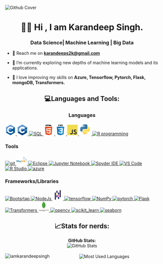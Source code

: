 ![Github Cover](https://github.com/iamkarandeepsingh/Karandeep-Singh/assets/44429049/f54efa4c-7a2a-4589-b234-ae82eb22c762)



<h1 align="center">👋🏻 Hi , I am Karandeep Singh.</h1>
<h3 align="center">Data Science| Machine Learning | Big Data</h3>

- 📧 Reach me on **karandeeps2k@gmail.com**

- 🔭 I’m currently exploring new depths of machine learning models and its applications.

- 🌱 I love improving my skills on **Azure, Tensorflow, Pytorch, Flask, mongoDB, Transformers.**



<h2 align="center">💻Languages and Tools:</h2>
<p align="center"> 
<h3 align="center"> Languages</h2>
<a href="https://www.cprogramming.com/" target="_blank" rel="noreferrer"> <img src="https://raw.githubusercontent.com/devicons/devicon/master/icons/c/c-original.svg" alt="c" width="35" height="35"/> </a> 
<a href="https://www.w3schools.com/cpp/" target="_blank" rel="noreferrer"> <img src="https://raw.githubusercontent.com/devicons/devicon/master/icons/cplusplus/cplusplus-original.svg" alt="cplusplus" width="35" height="35"/> </a>
<a href="https://en.wikipedia.org/wiki/SQL"> <img src="https://db.cs.uni-tuebingen.de/teaching/ws2223/sql-is-a-programming-language/logo.svg" alt="SQL" width="37" height="37"/> </a> 
<a href="https://www.w3.org/html/" target="_blank" rel="noreferrer"> <img src="https://raw.githubusercontent.com/devicons/devicon/master/icons/html5/html5-original-wordmark.svg" alt="html5" width="35" height="35"/> </a>
<a href="https://www.w3schools.com/css/" target="_blank" rel="noreferrer"> <img src="https://raw.githubusercontent.com/devicons/devicon/master/icons/css3/css3-original-wordmark.svg" alt="css3" width="35" height="35"/> </a>
<a href="https://developer.mozilla.org/en-US/docs/Web/JavaScript" target="_blank" rel="noreferrer"> <img src="https://raw.githubusercontent.com/devicons/devicon/master/icons/javascript/javascript-original.svg" alt="javascript" width="35" height="35"/> </a>
<a href="https://www.python.org" target="_blank" rel="noreferrer"> <img src="https://raw.githubusercontent.com/devicons/devicon/master/icons/python/python-original.svg" alt="python" width="40" height="40"/> </a>
<a href="https://www.r-project.org/about.html"> <img src="https://upload.wikimedia.org/wikipedia/commons/thumb/1/1b/R_logo.svg/1200px-R_logo.svg.png" alt="R programming" width="35" height="35"/> </a>

<h3 align="left"> Tools</h2>
<a href="https://git-scm.com/" target="_blank" rel="noreferrer"> <img src="https://www.vectorlogo.zone/logos/git-scm/git-scm-icon.svg" alt="git" width="35" height="35"/> </a>
<a href="https://www.mysql.com/" target="_blank" rel="noreferrer"> <img src="https://raw.githubusercontent.com/devicons/devicon/master/icons/mysql/mysql-original-wordmark.svg" alt="mysql" width="35" height="35"/> </a>
<a href="https://www.eclipse.org/ide/"> <img src="https://user-images.githubusercontent.com/11943860/46922575-7017cf80-cfe1-11e8-845a-0cd198fb546c.png" alt="Eclipse" width="35" height="35"/> </a> 
<a href="https://jupyter.org/"> <img src="https://upload.wikimedia.org/wikipedia/commons/thumb/3/38/Jupyter_logo.svg/1200px-Jupyter_logo.svg.png" alt="Jupyter Notebook" width="35" height="35"/> </a>
<a href="https://www.spyder-ide.org/"> <img src="https://www.i2tutorials.com/wp-content/media/2020/05/HOW-TO-CODE-IN-PYTHON-USING-SPYDER-6i2tutorials.png" alt="Spyder IDE" width="35" height="35"/> </a>
<a href="https://code.visualstudio.com/"> <img src="https://cdn.icon-icons.com/icons2/2107/PNG/512/file_type_vscode_icon_130084.png" alt="VS Code" width="35" height="35"/> </a>
<a href="https://posit.co/download/rstudio-desktop/"> <img src="https://marketplace-assets.digitalocean.com/logos/rstudio-20-04.svg" alt="R Studio" width="35" height="35"/> </a>
<a href="https://azure.microsoft.com/en-in/" target="_blank" rel="noreferrer"> <img src="https://www.vectorlogo.zone/logos/microsoft_azure/microsoft_azure-icon.svg" alt="azure" width="35" height="35"/> </a>

<h3 align="left"> Frameworks/Libraries</h2>
<a href="https://getbootstrap.com/"> <img src="https://cdn-icons-png.flaticon.com/512/5968/5968672.png" alt="Bootsrtap" width="35" height="35"/> </a>
<a href="https://nodejs.org/en"> <img src="https://icon-library.com/images/node-js-icon/node-js-icon-8.jpg" alt="NodeJs" width="35" height="35"/> </a>
<a href="https://pandas.pydata.org/" target="_blank" rel="noreferrer"> <img src="https://raw.githubusercontent.com/devicons/devicon/2ae2a900d2f041da66e950e4d48052658d850630/icons/pandas/pandas-original.svg" alt="pandas" width="35" height="35"/> </a>
<a href="https://www.tensorflow.org" target="_blank" rel="noreferrer"> <img src="https://www.vectorlogo.zone/logos/tensorflow/tensorflow-icon.svg" alt="tensorflow" width="40" height="40"/> </a>
<a href="https://numpy.org/"> <img src="https://user-images.githubusercontent.com/67586773/105040771-43887300-5a88-11eb-9f01-bee100b9ef22.png" alt="NumPy" width="35" height="35"/> </a>
<a href="https://pytorch.org/" target="_blank" rel="noreferrer"> <img src="https://www.vectorlogo.zone/logos/pytorch/pytorch-icon.svg" alt="pytorch" width="40" height="40"/> </a>
<a href="https://flask.palletsprojects.com/en/2.3.x/"> <img src="https://www.seekpng.com/png/detail/875-8753366_flask-framework-logo-svg.png" alt="Flask" width="35" height="35"/> </a>
<a href="https://huggingface.co/docs/transformers/index"> <img src="https://editor.analyticsvidhya.com/uploads/6350167a2c0590affeba7880ebeb46a115d863972d8ba.png" alt="Transformers" width="35" height="35"/> </a>
<a href="https://www.mongodb.com/" target="_blank" rel="noreferrer"> <img src="https://raw.githubusercontent.com/devicons/devicon/master/icons/mongodb/mongodb-original-wordmark.svg" alt="mongodb" width="35" height="35"/> </a>
<a href="https://opencv.org/" target="_blank" rel="noreferrer"> <img src="https://www.vectorlogo.zone/logos/opencv/opencv-icon.svg" alt="opencv" width="35" height="35"/> </a>
<a href="https://scikit-learn.org/" target="_blank" rel="noreferrer"> <img src="https://upload.wikimedia.org/wikipedia/commons/0/05/Scikit_learn_logo_small.svg" alt="scikit_learn" width="40" height="40"/> </a>
<a href="https://seaborn.pydata.org/" target="_blank" rel="noreferrer"> <img src="https://seaborn.pydata.org/_images/logo-mark-lightbg.svg" alt="seaborn" width="40" height="40"/> </a>
</p>

<h2 align="center">📈Stats for nerds:</h2>
<p align="center">
  <b>GitHub Stats:</b> <br/>
    <img src="https://github-readme-streak-stats.herokuapp.com/?user=iamkarandeepsingh" alt="GitHub Stats" /> <br/><br/>
    <img align="left" src="https://github-readme-stats.vercel.app/api?username=iamkarandeepsingh&show_icons=true&locale=en" alt="iamkarandeepsingh" />
    <img align="center" width="40%" src="https://github-readme-stats.vercel.app/api/top-langs/?username=iamkarandeepsingh&layout=compact" alt="Most Used Languages"/>

